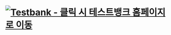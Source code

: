 # [![Testbank - 클릭 시 테스트뱅크 홈페이지로 이동](https://images.testbank.ai/CI/testbank.png)](https://testbank.ai)
